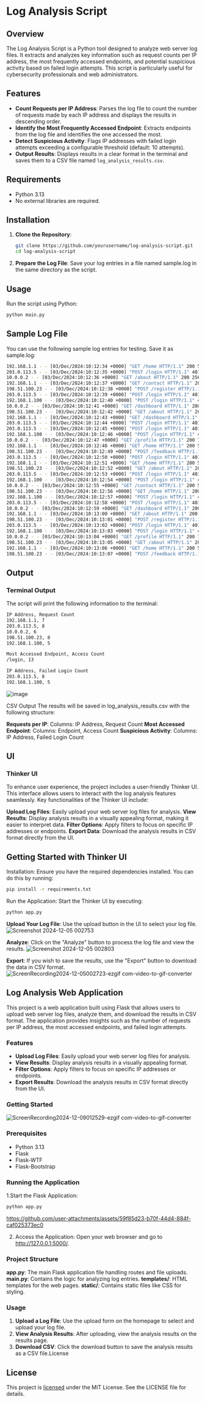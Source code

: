 # Log Analysis Script

## Overview

The Log Analysis Script is a Python tool designed to analyze web server log files. It extracts and analyzes key information such as request counts per IP address, the most frequently accessed endpoints, and potential suspicious activity based on failed login attempts. This script is particularly useful for cybersecurity professionals and web administrators.

## Features

- **Count Requests per IP Address**: Parses the log file to count the number of requests made by each IP address and displays the results in descending order.
- **Identify the Most Frequently Accessed Endpoint**: Extracts endpoints from the log file and identifies the one accessed the most.
- **Detect Suspicious Activity**: Flags IP addresses with failed login attempts exceeding a configurable threshold (default: 10 attempts).
- **Output Results**: Displays results in a clear format in the terminal and saves them to a CSV file named `log_analysis_results.csv`.

## Requirements

- Python 3.13
- No external libraries are required.

## Installation

1. **Clone the Repository**:
   ```bash
   git clone https://github.com/yourusername/log-analysis-script.git
   cd log-analysis-script
   ```
2. **Prepare the Log File**: Save your log entries in a file named sample.log in the same directory as the script.

## Usage

Run the script using Python:
   ```bash
   python main.py
   ```
## Sample Log File

You can use the following sample log entries for testing. Save it as sample.log:
   ```bash
   192.168.1.1 - - [03/Dec/2024:10:12:34 +0000] "GET /home HTTP/1.1" 200 512
   203.0.113.5 - - [03/Dec/2024:10:12:35 +0000] "POST /login HTTP/1.1" 401 128 "Invalid credentials"
   10.0.0.2 - - [03/Dec/2024:10:12:36 +0000] "GET /about HTTP/1.1" 200 256
   192.168.1.1 - - [03/Dec/2024:10:12:37 +0000] "GET /contact HTTP/1.1" 200 312
   198.51.100.23 - - [03/Dec/2024:10:12:38 +0000] "POST /register HTTP/1.1" 200 128
   203.0.113.5 - - [03/Dec/2024:10:12:39 +0000] "POST /login HTTP/1.1" 401 128 "Invalid credentials"
   192.168.1.100 - - [03/Dec/2024:10:12:40 +0000] "POST /login HTTP/1.1" 401 128 "Invalid credentials"
   10.0.0.2 - - [03/Dec/2024:10:12:41 +0000] "GET /dashboard HTTP/1.1" 200 1024
   198.51.100.23 - - [03/Dec/2024:10:12:42 +0000] "GET /about HTTP/1.1" 200 256
   192.168.1.1 - - [03/Dec/2024:10:12:43 +0000] "GET /dashboard HTTP/1.1" 200 1024
   203.0.113.5 - - [03/Dec/2024:10:12:44 +0000] "POST /login HTTP/1.1" 401 128 "Invalid credentials"
   203.0.113.5 - - [03/Dec/2024:10:12:45 +0000] "POST /login HTTP/1.1" 401 128 "Invalid credentials"
   192.168.1.100 - - [03/Dec/2024:10:12:46 +0000] "POST /login HTTP/1.1" 401 128 "Invalid credentials"
   10.0.0.2 - - [03/Dec/2024:10:12:47 +0000] "GET /profile HTTP/1.1" 200 768
   192.168.1.1 - - [03/Dec/2024:10:12:48 +0000] "GET /home HTTP/1.1" 200 512
   198.51.100.23 - - [03/Dec/2024:10:12:49 +0000] "POST /feedback HTTP/1.1" 200 128
   203.0.113.5 - - [03/Dec/2024:10:12:50 +0000] "POST /login HTTP/1.1" 401 128 "Invalid credentials"
   192.168.1.1 - - [03/Dec/2024:10:12:51 +0000] "GET /home HTTP/1.1" 200 512
   198.51.100.23 - - [03/Dec/2024:10:12:52 +0000] "GET /about HTTP/1.1" 200 256
   203.0.113.5 - - [03/Dec/2024:10:12:53 +0000] "POST /login HTTP/1.1" 401 128 "Invalid credentials"
   192.168.1.100 - - [03/Dec/2024:10:12:54 +0000] "POST /login HTTP/1.1" 401 128 "Invalid credentials"
   10.0.0.2 - - [03/Dec/2024:10:12:55 +0000] "GET /contact HTTP/1.1" 200 512
   198.51.100.23 - - [03/Dec/2024:10:12:56 +0000] "GET /home HTTP/1.1" 200 512
   192.168.1.100 - - [03/Dec/2024:10:12:57 +0000] "POST /login HTTP/1.1" 401 128 "Invalid credentials"
   203.0.113.5 - - [03/Dec/2024:10:12:58 +0000] "POST /login HTTP/1.1" 401 128 "Invalid credentials"
   10.0.0.2 - - [03/Dec/2024:10:12:59 +0000] "GET /dashboard HTTP/1.1" 200 1024
   192.168.1.1 - - [03/Dec/2024:10:13:00 +0000] "GET /about HTTP/1.1" 200 256
   198.51.100.23 - - [03/Dec/2024:10:13:01 +0000] "POST /register HTTP/1.1" 200 128
   203.0.113.5 - - [03/Dec/2024:10:13:02 +0000] "POST /login HTTP/1.1" 401 128 "Invalid credentials"
   192.168.1.100 - - [03/Dec/2024:10:13:03 +0000] "POST /login HTTP/1.1" 401 128 "Invalid credentials"
   10.0.0.2 - - [03/Dec/2024:10:13:04 +0000] "GET /profile HTTP/1.1" 200 768
   198.51.100.23 - - [03/Dec/2024:10:13:05 +0000] "GET /about HTTP/1.1" 200 256
   192.168.1.1 - - [03/Dec/2024:10:13:06 +0000] "GET /home HTTP/1.1" 200 512
   198.51.100.23 - - [03/Dec/2024:10:13:07 +0000] "POST /feedback HTTP/1.1" 200 128
   ```
## Output
### Terminal Output
The script will print the following information to the terminal:
   ```bash
   IP Address, Request Count
   192.168.1.1, 7
   203.0.113.5, 8
   10.0.0.2, 6
   198.51.100.23, 8
   192.168.1.100, 5
   
   Most Accessed Endpoint, Access Count
   /login, 13
   
   IP Address, Failed Login Count
   203.0.113.5, 8
   192.168.1.100, 5
   ```
![image](https://github.com/user-attachments/assets/e91f28a8-c93c-4e40-9fea-d76dbffb0b04)

CSV Output
The results will be saved in log_analysis_results.csv with the following structure:

**Requests per IP**: Columns: IP Address, Request Count
**Most Accessed Endpoint**: Columns: Endpoint, Access Count
**Suspicious Activity**: Columns: IP Address, Failed Login Count

## UI
### Thinker UI
To enhance user experience, the project includes a user-friendly Thinker UI. This interface allows users to interact with the log analysis features seamlessly. Key functionalities of the Thinker UI include:

**Upload Log Files**: Easily upload your web server log files for analysis.
**View Results**: Display analysis results in a visually appealing format, making it easier to interpret data.
**Filter Options**: Apply filters to focus on specific IP addresses or endpoints.
**Export Data**: Download the analysis results in CSV format directly from the UI.

## Getting Started with Thinker UI
Installation: Ensure you have the required dependencies installed. You can do this by running:
   ```bash
   pip install -r requirements.txt
   ```
Run the Application: Start the Thinker UI by executing:
   ```bash
   python app.py
   ```
**Upload Your Log File**: Use the upload button in the UI to select your log file.
![Screenshot 2024-12-05 002753](https://github.com/user-attachments/assets/dc4cbc36-d990-4dea-b3d5-f4cce75a88d5)

**Analyze**: Click on the "Analyze" button to process the log file and view the results.
![Screenshot 2024-12-05 002803](https://github.com/user-attachments/assets/991ad0e1-f2e7-42c8-ae3f-eb0e35d4a46d)

**Export**: If you wish to save the results, use the "Export" button to download the data in CSV format.
![ScreenRecording2024-12-05002723-ezgif com-video-to-gif-converter](https://github.com/user-attachments/assets/eb056366-3cb1-45bb-a16a-b904139c6420)

## Log Analysis Web Application

This project is a web application built using Flask that allows users to upload web server log files, analyze them, and download the results in CSV format. The application provides insights such as the number of requests per IP address, the most accessed endpoints, and failed login attempts.

### Features

- **Upload Log Files**: Easily upload your web server log files for analysis.
- **View Results**: Display analysis results in a visually appealing format.
- **Filter Options**: Apply filters to focus on specific IP addresses or endpoints.
- **Export Results**: Download the analysis results in CSV format directly from the UI.

### Getting Started
![ScreenRecording2024-12-09012529-ezgif com-video-to-gif-converter](https://github.com/user-attachments/assets/095ec3ce-dd35-4c74-ab8b-56bb9f8d5f8e)

### Prerequisites

- Python 3.13
- Flask
- Flask-WTF
- Flask-Bootstrap

### Running the Application
1.Start the Flask Application:
   ```bash
   python app.py
   ```


https://github.com/user-attachments/assets/59f85d23-b70f-44d4-884f-caf025373ec0


2. Access the Application:
Open your web browser and go to http://127.0.0.1:5000/.

### Project Structure
**app.py**: The main Flask application file handling routes and file uploads.
**main.py**: Contains the logic for analyzing log entries.
**templates/**: HTML templates for the web pages.
**static/**: Contains static files like CSS for styling.

### Usage
1. **Upload a Log File**: Use the upload form on the homepage to select and upload your log file.
2. **View Analysis Results**: After uploading, view the analysis results on the results page.
3. **Download CSV**: Click the download button to save the analysis results as a CSV file.License

## License
This project is [licensed](https://github.com/yogaV28/Log_Analysis_assigmentVRV/blob/main/LICENSE) under the MIT License. See the LICENSE file for details.
